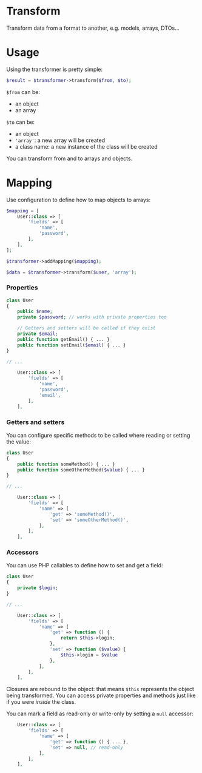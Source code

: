 Transform
=========

Transform data from a format to another, e.g. models, arrays, DTOs…

# Usage

Using the transformer is pretty simple:

```php
$result = $transformer->transform($from, $to);
```

`$from` can be:

- an object
- an array

`$to` can be:

- an object
- `'array'`: a new array will be created
- a class name: a new instance of the class will be created

You can transform from and to arrays and objects.

# Mapping

Use configuration to define how to map objects to arrays:

```php
$mapping = [
    User::class => [
        'fields' => [
            'name',
            'password',
        ],
    ],
];

$transformer->addMapping($mapping);

$data = $transformer->transform($user, 'array');
```

### Properties

```php
class User
{
    public $name;
    private $password; // works with private properties too

    // Getters and setters will be called if they exist
    private $email;
    public function getEmail() { ... }
    public function setEmail($email) { ... }
}

// ...

    User::class => [
        'fields' => [
            'name',
            'password',
            'email',
        ],
    ],
```

### Getters and setters

You can configure specific methods to be called where reading or setting the value:

```php
class User
{
    public function someMethod() { ... }
    public function someOtherMethod($value) { ... }
}

// ...

    User::class => [
        'fields' => [
            'name' => [
                'get' => 'someMethod()',
                'set' => 'someOtherMethod()',
            ],
        ],
    ],
```

### Accessors

You can use PHP callables to define how to set and get a field:

```php
class User
{
    private $login;
}

// ...

    User::class => [
        'fields' => [
            'name' => [
                'get' => function () {
                    return $this->login;
                },
                'set' => function ($value) {
                    $this->login = $value
                },
            ],
        ],
    ],
```

Closures are rebound to the object: that means `$this` represents the object being transformed. You can access private properties and methods just like if you were *inside* the class.

You can mark a field as read-only or write-only by setting a `null` accessor:

```php
    User::class => [
        'fields' => [
            'name' => [
                'get' => function () { ... },
                'set' => null, // read-only
            ],
        ],
    ],
```
